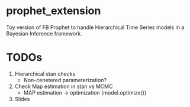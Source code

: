 # prophet_extension

Toy version of FB Prophet to handle Hierarchical Time Series models in a Bayesian Inference framework. 


# TODOs

1. Hierarchical stan checks
    * Non-cenetered parameterization?
2. Check Map estimation in stan vs MCMC
    * MAP estimation -> optimization (model.optimize())
3. Slides




